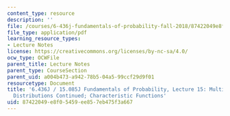 ```yaml
---
content_type: resource
description: ''
file: /courses/6-436j-fundamentals-of-probability-fall-2018/87422049e8f05459ee857eb475f3a667_MIT6_436JF18_lec15.pdf
file_type: application/pdf
learning_resource_types:
- Lecture Notes
license: https://creativecommons.org/licenses/by-nc-sa/4.0/
ocw_type: OCWFile
parent_title: Lecture Notes
parent_type: CourseSection
parent_uid: a004b473-a942-78b5-04a5-99ccf29d9f01
resourcetype: Document
title: '6.436J / 15.085J Fundamentals of Probability, Lecture 15: Multivariate Normal
  Distributions Continued; Characteristic Functions'
uid: 87422049-e8f0-5459-ee85-7eb475f3a667
---
```

